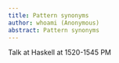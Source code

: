 ```yaml
---
title: Pattern synonyms
author: whoami (Anonymous)
abstract: Pattern synonyms
---
```


Talk at Haskell at 1520-1545 PM
